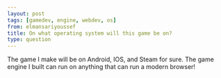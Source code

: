 ```yaml
---
layout: post
tags: [gamedev, engine, webdev, os]
from: elmansariyoussef
title: On what operating system will this game be on?
type: question
---
```

The game I make will be on Android, IOS, and Steam for sure. The game engine I built can run on anything that can run a modern browser!
